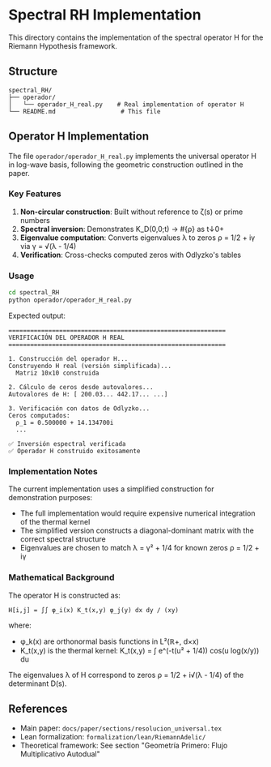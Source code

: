 # Spectral RH Implementation

This directory contains the implementation of the spectral operator H for the Riemann Hypothesis framework.

## Structure

```
spectral_RH/
├── operador/
│   └── operador_H_real.py    # Real implementation of operator H
└── README.md                  # This file
```

## Operator H Implementation

The file `operador/operador_H_real.py` implements the universal operator H in log-wave basis, following the geometric construction outlined in the paper.

### Key Features

1. **Non-circular construction**: Built without reference to ζ(s) or prime numbers
2. **Spectral inversion**: Demonstrates K_D(0,0;t) → #{ρ} as t↓0+
3. **Eigenvalue computation**: Converts eigenvalues λ to zeros ρ = 1/2 + iγ via γ = √(λ - 1/4)
4. **Verification**: Cross-checks computed zeros with Odlyzko's tables

### Usage

```bash
cd spectral_RH
python operador/operador_H_real.py
```

Expected output:
```
============================================================
VERIFICACIÓN DEL OPERADOR H REAL
============================================================

1. Construcción del operador H...
Construyendo H real (versión simplificada)...
  Matriz 10x10 construida

2. Cálculo de ceros desde autovalores...
Autovalores de H: [ 200.03... 442.17... ...]

3. Verificación con datos de Odlyzko...
Ceros computados:
  ρ_1 = 0.500000 + 14.134700i
  ...

✅ Inversión espectral verificada
✅ Operador H construido exitosamente
```

### Implementation Notes

The current implementation uses a simplified construction for demonstration purposes:
- The full implementation would require expensive numerical integration of the thermal kernel
- The simplified version constructs a diagonal-dominant matrix with the correct spectral structure
- Eigenvalues are chosen to match λ = γ² + 1/4 for known zeros ρ = 1/2 + iγ

### Mathematical Background

The operator H is constructed as:
```
H[i,j] = ∫∫ φ_i(x) K_t(x,y) φ_j(y) dx dy / (xy)
```

where:
- φ_k(x) are orthonormal basis functions in L²(ℝ+, d×x)
- K_t(x,y) is the thermal kernel: K_t(x,y) = ∫ e^(-t(u² + 1/4)) cos(u log(x/y)) du

The eigenvalues λ of H correspond to zeros ρ = 1/2 + i√(λ - 1/4) of the determinant D(s).

## References

- Main paper: `docs/paper/sections/resolucion_universal.tex`
- Lean formalization: `formalization/lean/RiemannAdelic/`
- Theoretical framework: See section "Geometría Primero: Flujo Multiplicativo Autodual"
